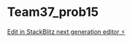 # Team37_prob15

[Edit in StackBlitz next generation editor ⚡️](https://stackblitz.com/~/github.com/Priyanka8432/Team37_prob15)